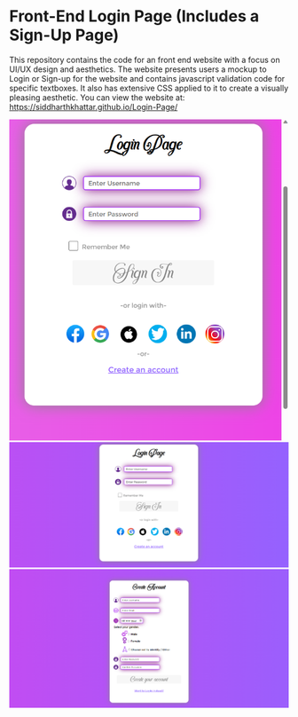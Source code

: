 # Front-End Login Page (Includes a Sign-Up Page)

This repository contains the code for an front end website with a focus on UI/UX design and aesthetics. The website presents users a mockup to Login or Sign-up for the website and contains javascript validation code for specific textboxes. It also has extensive CSS applied to it to create a visually pleasing aesthetic. You can view the website at: https://siddharthkhattar.github.io/Login-Page/

![Website Preview One](README/One.png) 
![Website Preview two](README/Two.png) 
![Website Preview Three](README/Three.png) 

